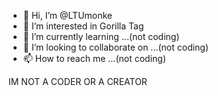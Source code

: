 - 👋 Hi, I’m @LTUmonke
- 👀 I’m interested in Gorilla Tag
- 🌱 I’m currently learning ...(not coding)
- 💞️ I’m looking to collaborate on ...(not coding)
- 📫 How to reach me ...(not coding)

<!---
LTUmonke/LTUmonke is a ✨ special ✨ repository because its `README.md` (this file) appears on your GitHub profile.
You can click the Preview link to take a look at your changes.
--->
IM NOT A CODER OR A CREATOR
